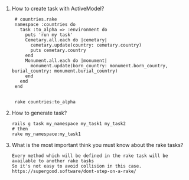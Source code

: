 1. How to create task with ActiveModel?
       
        # countries.rake
        namespace :countries do
          task :to_alpha => :environment do
            puts 'run my task'
            Cemetary.all.each do |cemetary|
              cemetary.update(country: cemetary.country)
              puts cemetary.country
            end
            Monument.all.each do |monument|
              monument.update(born_country: monument.born_country, burial_country: monument.burial_country)
            end
          end
        end
        
        
        rake countries:to_alpha
2. How to generate task?
       
       rails g task my_namespace my_task1 my_task2
       # then 
       rake my_namespace:my_task1
3. What is the most important think you must know about the rake tasks?

       
       Every method which will be defined in the rake task will be available to another rake tasks
       So it's not easy to avoid collision in this case.
       https://supergood.software/dont-step-on-a-rake/
